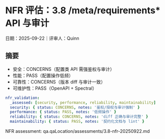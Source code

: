 # NFR 评估：3.8 /meta/requirements* API 与审计

日期：2025-09-22｜评审人：Quinn

## 摘要

- 安全：CONCERNS（配置类 API 需强鉴权与审计）
- 性能：PASS（配置操作低频）
- 可靠性：CONCERNS（版本 diff 与审计一致）
- 可维护性：PASS（OpenAPI + Spectral）

```yaml
nfr_validation:
  _assessed: [security, performance, reliability, maintainability]
  security: { status: CONCERNS, notes: '鉴权/授权与审计强制' }
  performance: { status: PASS, notes: '低频操作' }
  reliability: { status: CONCERNS, notes: 'diff 正确与审计完整' }
  maintainability: { status: PASS, notes: '契约化文档与 lint' }
```

NFR assessment: qa.qaLocation/assessments/3.8-nfr-20250922.md


